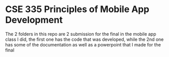 # CSE 335 Principles of Mobile App Development

The 2 folders in this repo are 2 submission for the final in the mobile app class I did, the first one has the code that was developed, while the 2nd one has some of the documentation as well as a powerpoint that I made for the final

